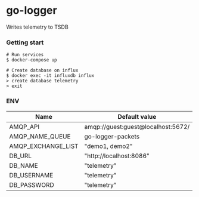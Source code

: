 # go-logger

Writes telemetry to TSDB

### Getting start

```
# Run services
$ docker-compose up

# Create database on influx
$ docker exec -it influxdb influx
> create database telemetry
> exit
```

### ENV

| Name                  | Default value                      |
|-----------------------|------------------------------------|
| AMQP_API              | amqp://guest:guest@localhost:5672/ |
| AMQP_NAME_QUEUE       | go-logger-packets                  |
| AMQP_EXCHANGE_LIST    | "demo1, demo2"                     |
| DB_URL                | "http://localhost:8086"            |
| DB_NAME               | "telemetry"                        |
| DB_USERNAME           | "telemetry"                        |
| DB_PASSWORD           | "telemetry"                        |
